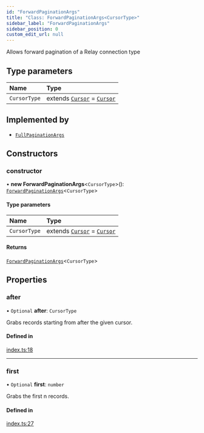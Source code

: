 ```yaml
---
id: "ForwardPaginationArgs"
title: "Class: ForwardPaginationArgs<CursorType>"
sidebar_label: "ForwardPaginationArgs"
sidebar_position: 0
custom_edit_url: null
---
```


Allows forward pagination of a Relay connection type

## Type parameters

| Name | Type |
| :------ | :------ |
| `CursorType` | extends [`Cursor`](../interfaces/Cursor.md) = [`Cursor`](../interfaces/Cursor.md) |

## Implemented by

- [`FullPaginationArgs`](FullPaginationArgs.md)

## Constructors

### constructor

• **new ForwardPaginationArgs**\<`CursorType`\>(): [`ForwardPaginationArgs`](ForwardPaginationArgs.md)\<`CursorType`\>

#### Type parameters

| Name | Type |
| :------ | :------ |
| `CursorType` | extends [`Cursor`](../interfaces/Cursor.md) = [`Cursor`](../interfaces/Cursor.md) |

#### Returns

[`ForwardPaginationArgs`](ForwardPaginationArgs.md)\<`CursorType`\>

## Properties

### after

• `Optional` **after**: `CursorType`

Grabs records starting from after the given cursor.

#### Defined in

[index.ts:18](https://github.com/johnsonjo4531/typegraphql-relay-connections/blob/56c9c89/src/index.ts#L18)

___

### first

• `Optional` **first**: `number`

Grabs the first n records.

#### Defined in

[index.ts:27](https://github.com/johnsonjo4531/typegraphql-relay-connections/blob/56c9c89/src/index.ts#L27)
